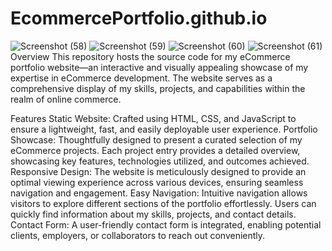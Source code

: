 # EcommercePortfolio.github.io
![Screenshot (58)](https://github.com/SuryaNaik14/EcommercePortfolio.github.io/assets/153983505/4489f937-25f8-4884-9f45-48d01d2ca01d)
![Screenshot (59)](https://github.com/SuryaNaik14/EcommercePortfolio.github.io/assets/153983505/afa0d44e-1e85-4763-9396-dd14623c098d)
![Screenshot (60)](https://github.com/SuryaNaik14/EcommercePortfolio.github.io/assets/153983505/293027dd-27d2-4a2a-880b-dccc624fb8d5)
![Screenshot (61)](https://github.com/SuryaNaik14/EcommercePortfolio.github.io/assets/153983505/b617457a-4663-4e14-bfaa-65a69a675321)
Overview
This repository hosts the source code for my eCommerce portfolio website—an interactive and visually appealing showcase of my expertise in eCommerce development. The website serves as a comprehensive display of my skills, projects, and capabilities within the realm of online commerce.

Features
Static Website: Crafted using HTML, CSS, and JavaScript to ensure a lightweight, fast, and easily deployable user experience.
Portfolio Showcase: Thoughtfully designed to present a curated selection of my eCommerce projects. Each project entry provides a detailed overview, showcasing key features, technologies utilized, and outcomes achieved.
Responsive Design: The website is meticulously designed to provide an optimal viewing experience across various devices, ensuring seamless navigation and engagement.
Easy Navigation: Intuitive navigation allows visitors to explore different sections of the portfolio effortlessly. Users can quickly find information about my skills, projects, and contact details.
Contact Form: A user-friendly contact form is integrated, enabling potential clients, employers, or collaborators to reach out conveniently.

